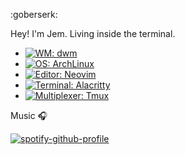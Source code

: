 <!---
- 👋 Hi, I’m jemcv
- 👀 I’m interested in programming
- 🌱 I’m currently learning python
- 💞️ I’m looking to collaborate on ...
- 📫 How to reach me ...
--->
<!---
jemcv/jemcv is a ✨ special ✨ repository because its `README.md` (this file) appears on your GitHub profile.
You can click the Preview link to take a look at your changes.
--->

:goberserk:
<br>
<!-- <b> forgotten and remembered | I dont code, I only type.</b> -->
<!-- 
[![Typing SVG](https://readme-typing-svg.demolab.com?font=IBM+Plex+Mono&weight=600&size=16&pause=1000&color=000000&width=435&height=30&lines=forgotten+and+remembered)](https://git.io/typing-svg)
-->
Hey! I'm Jem. Living inside the terminal.

- [![WM: dwm](https://img.shields.io/badge/WM-dwm-white?style=flat-square&logo=dwm)](https://dwm.suckless.org)
- [![OS: ArchLinux](https://img.shields.io/badge/OS-ArchLinux-blue?style=flat-square&logo=arch-linux)](https://archlinux.org)
- [![Editor: Neovim](https://img.shields.io/badge/EDITOR-Neovim-brightgreen?style=flat-square&logo=neovim)](https://neovim.io)
- [![Terminal: Alacritty](https://img.shields.io/badge/TERMINAL-Alacritty-orange?style=flat-square&logo=alacritty)](https://alacritty.org)
- [![Multiplexer: Tmux](https://img.shields.io/badge/MULTIPLEXER-Tmux-darkgreen?style=flat-square&logo=tmux)](https://tmux.github.io)

<!-- 
[![WM: DWM](https://img.shields.io/badge/WM-DWM-white?style=flat-square&logo=dwm)](https://dwm.suckless.org)
<br>
[![DE: Gnome](https://img.shields.io/badge/DE-Gnome-lightblue?style=flat-square&logo=gnome)](https://gnome.org)
<br>
-->
<!-- [![OS: ArchLinux](https://img.shields.io/badge/OS-ArchLinux-blue?style=flat-square&logo=arch-linux)](https://archlinux.org) -->
<!-- [![Editor: Neovim](https://img.shields.io/badge/EDITOR-Neovim-brightgreen?style=flat-square&logo=neovim)](https://neovim.io) -->
<!-- [![Terminal: Alacritty](https://img.shields.io/badge/TERMINAL-Alacritty-orange?style=flat-square&logo=alacritty)](https://alacritty.org) -->
<!-- [![Multiplexer: Tmux](https://img.shields.io/badge/MULTIPLEXER-Tmux-darkgreen?style=flat-square&logo=tmux)](https://tmux.github.io) -->

<!-- Programming Languages I have used in the past years -->

<!-- [![Language: Python](https://img.shields.io/badge/LANGUAGE-Python-blue?style=flat-square&logo=python)](https://python.org) -->
<!-- ![Language: Javascript](https://img.shields.io/badge/LANGUAGE-Javascript-yellow?style=flat-square&logo=javascript) -->
<!-- [![Language: PHP](https://img.shields.io/badge/LANGUAGE-PHP-lightgrey?style=flat-square&logo=php)](https://php.net) -->


<!-- When I have free time, I'm learning -->

<!-- [![Language: Rust](https://img.shields.io/badge/LANGUAGE-Rust-orange?style=flat-square&logo=rust)](https://www.rust-lang.org/) -->
<!-- 
[![Language: Zig](https://img.shields.io/badge/LANGUAGE-Zig-yellow?style=flat-square&logo=zig)](https://python.org) 
-->

<!--
About me

- I don't like coding in java.
- 60 percent keyboard user.
- IT Student.
-->
Music 🎧

[![spotify-github-profile](https://spotify-github-profile.kittinanx.com/api/view?uid=31ntxmzr3nujrwdmibfuejhfdcmi&cover_image=true&theme=novatorem&show_offline=false&background_color=121212&interchange=false&bar_color=000000&bar_color_cover=true)](https://spotify-github-profile.kittinanx.com/api/view?uid=31ntxmzr3nujrwdmibfuejhfdcmi&redirect=true)
<br>
<!--
<i> transferring my repos... </i>
-->
